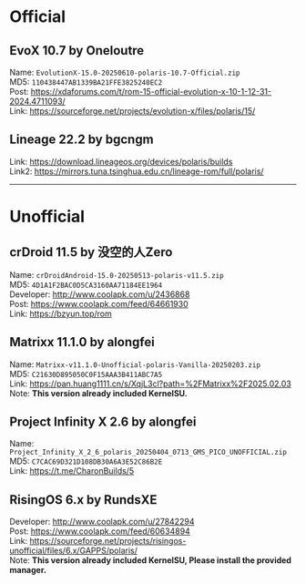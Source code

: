 # Official

## EvoX 10.7 by Oneloutre
Name: `EvolutionX-15.0-20250610-polaris-10.7-Official.zip`  
MD5: `110438447AB1339BA21FFE3825240EC2`  
Post: https://xdaforums.com/t/rom-15-official-evolution-x-10-1-12-31-2024.4711093/  
Link: https://sourceforge.net/projects/evolution-x/files/polaris/15/  

## Lineage 22.2 by bgcngm
Link: https://download.lineageos.org/devices/polaris/builds  
Link2: https://mirrors.tuna.tsinghua.edu.cn/lineage-rom/full/polaris/  

--------------------------------

# Unofficial

## crDroid 11.5 by 没空的人Zero
Name: `crDroidAndroid-15.0-20250513-polaris-v11.5.zip`  
MD5: `4D1A1F2BAC0D5CA3160AA71184EE1964`  
Developer: http://www.coolapk.com/u/2436868  
Post: https://www.coolapk.com/feed/64661930  
Link: https://bzyun.top/rom  

## Matrixx 11.1.0 by alongfei
Name: `Matrixx-v11.1.0-Unofficial-polaris-Vanilla-20250203.zip`  
MD5: `C21630D895050C0F15AAA3B411ABC7A5`  
Link: https://pan.huang1111.cn/s/XqjL3cl?path=%2FMatrixx%2F2025.02.03  
Note: **This version already included KernelSU.**  

## Project Infinity X 2.6 by alongfei
Name: `Project_Infinity_X_2_6_polaris_20250404_0713_GMS_PICO_UNOFFICIAL.zip`  
MD5: `C7CAC69D321D108DB30A6A3E52C86B2E`  
Link: https://t.me/CharonBuilds/5  

## RisingOS 6.x by RundsXE
Developer: http://www.coolapk.com/u/27842294  
Post: https://www.coolapk.com/feed/60634894  
Link: https://sourceforge.net/projects/risingos-unofficial/files/6.x/GAPPS/polaris/  
Note: **This version already included KernelSU, Please install the provided manager.**  
